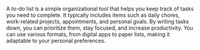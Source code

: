 A to-do list is a simple organizational tool that helps you keep track of tasks you need to complete. It typically includes items such as daily chores, work-related projects, appointments, and personal goals. 
By writing tasks down, you can prioritize them, stay focused, and increase productivity. You can use various formats, from digital apps to paper lists, making it adaptable to your personal preferences.
